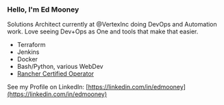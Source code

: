 ### Hello, I'm Ed Mooney

Solutions Architect currently at @VertexInc doing DevOps and Automation work. Love seeing Dev+Ops as One and tools that make that easier.

* Terraform
* Jenkins
* Docker
* Bash/Python, various WebDev
* [Rancher Certified Operator](https://academy.rancher.com/certificates/142e40ed08fd40e884d72536d28d85ee)

See my Profile on LinkedIn: [https://linkedin.com/in/edmooney](https://linkedin.com/in/edmooney)
